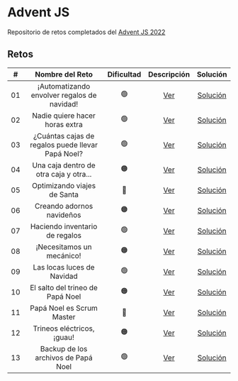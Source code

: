 <h1> Advent JS </h1>
<p>Repositorio de retos completados del <a href="https://adventjs.dev/">Advent JS 2022</a></p>
<h2>Retos</h2>
<table>
<thead>
<tr>
<th align="center">#</th>
<th align="center">Nombre del Reto</th>
<th align="center">Dificultad<sup></th>
<th align="center">Descripción</th>
<th align="center">Solución</th>
</tr>
</thead>
<tbody>
<tr>
<td align="center">01</td>
<td align="center">¡Automatizando envolver regalos de navidad!</td>
<td align="center"><g-emoji class="emoji" alias="green_circle" fallback-src="https://github.githubassets.com/images/icons/emoji/unicode/1f7e2.png">🟢</g-emoji></td>
<td align="center"><a href="https://github.com/JoseNunhez/Advent-JS--2022/blob/main/Reto1/Readme.md">Ver</a></td>
<td align="center"><a href="https://github.com/JoseNunhez/Advent-JS--2022/blob/main/Reto1/index.js">Solución</a></td>
</tr>
<tr>
<td align="center">02</td>
<td align="center">Nadie quiere hacer horas extra</td>
<td align="center"><g-emoji class="g-emoji" alias="green_circle" fallback-src="https://github.githubassets.com/images/icons/emoji/unicode/1f7e2.png">🟢</g-emoji></td>
<td align="center"><a href="https://github.com/JoseNunhez/Advent-JS--2022/blob/main/Reto2/readme.md" rel="nofollow">Ver</a></td>
<td align="center"><a href="https://github.com/JoseNunhez/Advent-JS--2022/blob/main/Reto2/index.js">Solución</a></td>
</tr>
<tr>
<td align="center">03</td>
<td align="center">¿Cuántas cajas de regalos puede llevar Papá Noel?</td>
<td align="center"><g-emoji class="g-emoji" alias="green_circle" fallback-src="https://github.githubassets.com/images/icons/emoji/unicode/1f7e2.png">🟢</g-emoji></td>
<td align="center"><a href="https://github.com/JoseNunhez/Advent-JS--2022/blob/main/Reto3/readme.md" rel="nofollow">Ver</a></td>
<td align="center"><a href="https://github.com/JoseNunhez/Advent-JS--2022/blob/main/Reto3/index.js">Solución</a></td>
</tr>
<tr>
<td align="center">04</td>
<td align="center">Una caja dentro de otra caja y otra...</td>
<td align="center"><g-emoji class="g-emoji" alias="orange_circle" fallback-src="https://github.githubassets.com/images/icons/emoji/unicode/1f7e0.png">🟠</g-emoji></td>
<td align="center"><a href="https://github.com/JoseNunhez/Advent-JS--2022/blob/main/Reto4/readme.md" rel="nofollow">Ver</a></td>
<td align="center"><a href="https://github.com/JoseNunhez/Advent-JS--2022/blob/main/Reto4/index.js">Solución</a></td>
</tr>
<tr>
<td align="center">05</td>
<td align="center">Optimizando viajes de Santa</td>
<td align="center"><g-emoji class="g-emoji" alias="red_circle" fallback-src="https://github.githubassets.com/images/icons/emoji/unicode/1f534.png">🔴</g-emoji></td>
<td align="center"><a href="https://github.com/JoseNunhez/Advent-JS--2022/blob/main/Reto5/readme.md" rel="nofollow">Ver</a></td>
<td align="center"><a href="https://github.com/JoseNunhez/Advent-JS--2022/blob/main/Reto5/index.js">Solución</a></td>
</tr>
<tr>
<td align="center">06</td>
<td align="center">Creando adornos navideños</td>
<td align="center"><g-emoji class="g-emoji" alias="orange_circle" fallback-src="https://github.githubassets.com/images/icons/emoji/unicode/1f7e0.png">🟠</g-emoji></td>
<td align="center"><a href="https://github.com/JoseNunhez/Advent-JS--2022/blob/main/Reto6/readme.md" rel="nofollow">Ver</a></td>
<td align="center"><a href="https://github.com/JoseNunhez/Advent-JS--2022/blob/main/Reto6/index.js">Solución</a></td>
</tr>
<tr>
<td align="center">07</td>
<td align="center">Haciendo inventario de regalos</td>
<td align="center"><g-emoji class="g-emoji" alias="green_circle" fallback-src="https://github.githubassets.com/images/icons/emoji/unicode/1f7e2.png">🟢</g-emoji></td>
<td align="center"><a href="https://github.com/JoseNunhez/Advent-JS--2022/blob/main/Reto7/readme.md" rel="nofollow">Ver</a></td>
<td align="center"><a href="https://github.com/JoseNunhez/Advent-JS--2022/blob/main/Reto7/index.js">Solución</a></td>
</tr>
<tr>
<td align="center">08</td>
<td align="center">¡Necesitamos un mecánico!</td>
<td align="center"><g-emoji class="g-emoji" alias="orange_circle" fallback-src="https://github.githubassets.com/images/icons/emoji/unicode/1f7e0.png">🟠</g-emoji></td>
<td align="center"><a href="https://github.com/JoseNunhez/Advent-JS--2022/blob/main/Reto8/readme.md" rel="nofollow">Ver</a></td>
<td align="center"><a href="https://github.com/JoseNunhez/Advent-JS--2022/blob/main/Reto8/index.js">Solución</a></td>
</tr>
<tr>
<td align="center">09</td>
<td align="center">Las locas luces de Navidad</td>
<td align="center"><g-emoji class="g-emoji" alias="green_circle" fallback-src="https://github.githubassets.com/images/icons/emoji/unicode/1f7e2.png">🟢</g-emoji></td>
<td align="center"><a href="https://github.com/JoseNunhez/Advent-JS--2022/blob/main/Reto9/readme.md" rel="nofollow">Ver</a></td>
<td align="center"><a href="https://github.com/JoseNunhez/Advent-JS--2022/blob/main/Reto9/index.js">Solución</a></td>
</tr>
<tr>
<td align="center">10</td>
<td align="center">El salto del trineo de Papá Noel</td>
<td align="center"><g-emoji class="g-emoji" alias="orange_circle" fallback-src="https://github.githubassets.com/images/icons/emoji/unicode/1f7e0.png">🟠</g-emoji></td>
<td align="center"><a href="https://github.com/JoseNunhez/Advent-JS--2022/blob/main/Reto10/readme.md" rel="nofollow">Ver</a></td>
<td align="center"><a href="https://github.com/JoseNunhez/Advent-JS--2022/blob/main/Reto10/index.js">Solución</a></td>
</tr>
<tr>
<td align="center">11</td>
<td align="center">Papá Noel es Scrum Master</td>
<td align="center"><g-emoji class="g-emoji" alias="red_circle" fallback-src="https://github.githubassets.com/images/icons/emoji/unicode/1f534.png">🔴</g-emoji></td>
<td align="center"><a href="https://github.com/JoseNunhez/Advent-JS--2022/blob/main/Reto11/readme.md" rel="nofollow">Ver</a></td>
<td align="center"><a href="https://github.com/JoseNunhez/Advent-JS--2022/blob/main/Reto11/index.js">Solución</a></td>
</tr>
<tr>
<td align="center">12</td>
<td align="center">Trineos eléctricos, ¡guau!</td>
<td align="center"><g-emoji class="g-emoji" alias="orange_circle" fallback-src="https://github.githubassets.com/images/icons/emoji/unicode/1f7e0.png">🟠</g-emoji></td>
<td align="center"><a href="https://github.com/JoseNunhez/Advent-JS--2022/blob/main/Reto12/readme.md" rel="nofollow">Ver</a></td>
<td align="center"><a href="https://github.com/JoseNunhez/Advent-JS--2022/blob/main/Reto12/index.js">Solución</a></td>
</tr>
<tr>
<td align="center">13</td>
<td align="center">Backup de los archivos de Papá Noel</td>
<td align="center"><g-emoji class="g-emoji" alias="green_circle" fallback-src="https://github.githubassets.com/images/icons/emoji/unicode/1f7e2.png">🟢</g-emoji></td>
<td align="center"><a href="https://github.com/JoseNunhez/Advent-JS--2022/blob/main/Reto13/readme.md" rel="nofollow">Ver</a></td>
<td align="center"><a href="https://github.com/JoseNunhez/Advent-JS--2022/blob/main/Reto13/index.js">Solución</a></td>
</tr>
</tbody>
</table>
